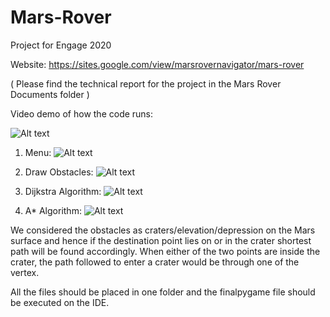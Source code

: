 # Mars-Rover

Project for Engage 2020 

Website:
https://sites.google.com/view/marsrovernavigator/mars-rover

( Please find the technical report for the project in the Mars Rover Documents folder )

Video demo of how the code runs: 

![Alt text](https://user-images.githubusercontent.com/66907649/88383006-48b18180-cdc7-11ea-9533-21205c72514b.gif)

1. Menu:
![Alt text](https://user-images.githubusercontent.com/66907649/88384492-210fe880-cdca-11ea-9d94-ca1047e4bbaf.png)

2. Draw Obstacles:
![Alt text](https://user-images.githubusercontent.com/66907649/88384483-1b1a0780-cdca-11ea-9ec8-6fd1e7d6acaf.png)

3. Dijkstra Algorithm:
![Alt text](https://user-images.githubusercontent.com/66907649/88384496-240ad900-cdca-11ea-8754-2b9a3b3368d3.png)

4. A* Algorithm:
![Alt text](https://user-images.githubusercontent.com/66907649/88384502-28cf8d00-cdca-11ea-892b-0395c382f7b2.png)

We considered the obstacles as craters/elevation/depression on the Mars surface and hence if the destination point lies on or in the crater shortest path will be found accordingly. When either of the two points are inside the crater, the path followed to enter a crater would be through one of the vertex.

All the files should be placed in one folder and the finalpygame file should be executed on the IDE.

